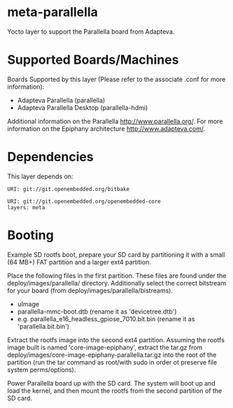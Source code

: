 meta-parallella
===============

Yocto layer to support the Parallella board from Adapteva.

Supported Boards/Machines
=========================

Boards Supported by this layer (Please refer to the associate .conf for more
information):
 * Adapteva Parallella (parallella)
 * Adapteva Parallella Desktop (parallella-hdmi)

Additional information on the Parallella http://www.parallella.org/.
For more information on the Epiphany architecture http://www.adapteva.com/.

Dependencies
============

This layer depends on:

	URI: git://git.openembedded.org/bitbake

	URI: git://git.openembedded.org/openembedded-core
	layers: meta

Booting
=======

Example SD rootfs boot, prepare your SD card by partitioning it with a small
(64 MB+) FAT partition and a larger ext4 partition.

Place the following files in the first partition. These files are found under
the deploy/images/parallella/ directory. Additionally select the correct
bitstream for your board (from deploy/images/parallella/bistreams).

 * uImage
 * parallella-mmc-boot.dtb (rename it as 'devicetree.dtb')
 * e.g. parallella_e16_headless_gpiose_7010.bit.bin (rename it as 'parallella.bit.bin')

Extract the rootfs image into the second ext4 partition. Assuming the rootfs
image built is named 'core-image-epiphany', extract the tar.gz from
deploy/images/core-image-epiphany-parallella.tar.gz into the root of the
partition (run the tar command as root/with sudo in order ot preserve file
system perms/options).

Power Parallella board up with the SD card. The system will boot up and load the
kernel, and then mount the rootfs from the second partition of the SD card.

